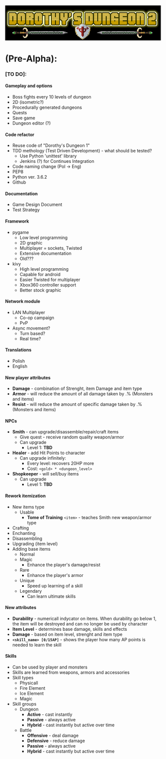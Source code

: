 
![Logo](https://github.com/zutmkr/Studia/blob/master/praca_mag/static/coollogo_com-7011398.png)


# (Pre-Alpha):
###    [TO DO]:
#### Gameplay and options
  * Boss fights every 10 levels of dungeon
  * 2D (isometric?)
  * Procedurally generated dungeons
  * Quests
  * Save game
  * Dungeon editor (?)

#### Code refactor
  * Reuse code of "Dorothy's Dungeon 1"
  * TDD methology (Test Driven Development) - what should be tested?
    * Use Python 'unittest' library
    * Jenkins (?) for Continues Integration
  * Code naming change (Pol -> Eng)
  * PEP8
  * Python ver. 3.6.2
  * Github
        
#### Documentation
  * Game Design Document
  * Test Strategy
        
#### Framework
  * pygame 
    * Low level programming
    * 2D graphic
    * Multiplayer = sockets, Twisted
    * Extensive documentation
    * Old???
  * kivy
    * High level programming
    * Capable for android
    * Easier Twisted for multiplayer
    * Xbox360 controller support
    * Better stock graphic
            
#### Network module
  * LAN Multiplayer
    * Co-op campaign
    * PvP
  * Async movement?
    * Turn based?
    * Real time?
            
#### Translations
  * Polish
  * English

    
#### New player attributes
  * __Damage__ - combination of Strenght, item Damage and item type
  * __Armor__ - will reduce the amount of all damage taken by .% (Monsters and items)
  * __Resist__ - will reduce the amount of specific damage taken by .% (Monsters and items)
        
#### NPCs
  * __Smith__ - can upgrade/disassemble/repair/craft items
    * Give quest - receive random quality weapon/armor 
    * Can upgrade
      * Level 1: __TBD__ 
  * __Healer__ - add Hit Points to character
    * Can upgrade infinitely:
      * Every level: recovers 20HP more
      * Cost: `<gold> * <dungeon_level>`
  * __Shopkeeper__ - will sell/buy items
    * Can upgrade
      * Level 1: __TBD__
    
#### Rework itemization
  * New items type
    * Usable
      * __Tome of Training__ `<item>` - teaches Smith new weapon/armor type
  * Crafting
  * Enchanting
  * Disassembling
  * Upgrading (item level)
  * Adding base items
    * Normal
    * Magic
      * Enhance the player's damage/resist
    * Rare
      * Enhance the player's armor 
    * Unique
      * Speed up learning of a skill
    * Legendary
      * Can learn ultimate skills
      
#### New attributes
  * __Durability__ - numericall indycator on items. When durability go below 1, 
                     the item will be destroyed and can no longer be used by character
  * __Item Level__ - determines base damage, skills and effects
  * __Damage__ - based on item level, strenght and item type
  * __`<skill_name> [0/15AP]`__ - shows the player how many AP points is needed
                                  to learn the skill
                
#### Skills
  * Can be used by player and monsters
  * Skills are learned from weapons, armors and accessories
  * Skill types
    * Physicall
    * Fire Element
    * Ice Element
    * Magic
  * Skill groups
    * Dungeon
      * __Active__ - cast instantly
      * __Passive__ - always active
      * __Hybrid__ - cast instantly but active over time
    * Battle
      * __Offensive__ - deal damage
      * __Defensive__ - reduce damage
      * __Passive__ - always active
      * __Hybrid__ - cast instantly but active over time
